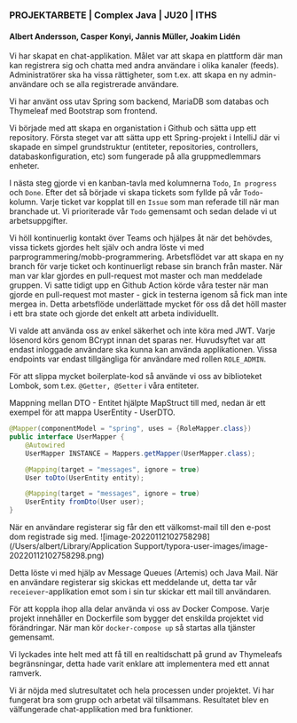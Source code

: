 ### PROJEKTARBETE | Complex Java | JU20 | ITHS
#### Albert Andersson, Casper Konyi, Jannis Müller, Joakim Lidén

Vi har skapat en chat-applikation. Målet var att skapa en plattform där man kan registrera sig och chatta med andra användare i olika kanaler (feeds). Administratörer ska ha vissa rättigheter, som t.ex. att skapa en ny admin-användare och se alla registrerade användare. 

Vi har använt oss utav Spring som backend, MariaDB som databas och Thymeleaf med Bootstrap som frontend. 

Vi började med att skapa en organistation i Github och sätta upp ett repository. Första steget var att sätta upp ett Spring-projekt i IntelliJ där vi skapade en simpel grundstruktur (entiteter, repositories, controllers, databaskonfiguration, etc) som fungerade på alla gruppmedlemmars enheter. 

I nästa steg gjorde vi en kanban-tavla med kolumnerna `Todo`, `In progress` och `Done`. Efter det så började vi skapa tickets som fyllde på vår `Todo`-kolumn. Varje ticket var kopplat till en `Issue` som man referade till när man branchade ut. Vi prioriterade vår `Todo` gemensamt och sedan delade vi ut arbetsuppgifter. 

Vi höll kontinuerlig kontakt över Teams och hjälpes åt när det behövdes, vissa tickets gjordes helt själv och andra löste vi med parprogrammering/mobb-programmering. Arbetsflödet var att skapa en ny branch för varje ticket och kontinuerligt rebase sin branch från master. När man var klar gjordes en pull-request mot master och man meddelade gruppen. Vi satte tidigt upp en Github Action körde våra tester när man gjorde en pull-request mot master - gick in testerna igenom så fick man inte mergea in. Detta arbetsflöde underlättade mycket för oss då det höll master i ett bra state och gjorde det enkelt att arbeta individuellt. 

Vi valde att använda oss av enkel säkerhet och inte köra med JWT. Varje lösenord körs genom BCrypt innan det sparas ner. Huvudsyftet var att endast inloggade användare ska kunna kan använda applikationen. Vissa endpoints var endast tillgängliga för användare med rollen `ROLE_ADMIN`.

För att slippa mycket boilerplate-kod så använde vi oss av biblioteket Lombok, som t.ex. `@Getter, @Setter` i våra entiteter. 

Mappning mellan DTO - Entitet hjälpte MapStruct till med, nedan är ett exempel för att mappa UserEntity - UserDTO.
```java
@Mapper(componentModel = "spring", uses = {RoleMapper.class})
public interface UserMapper {
    @Autowired
    UserMapper INSTANCE = Mappers.getMapper(UserMapper.class);

    @Mapping(target = "messages", ignore = true)
    User toDto(UserEntity entity);

    @Mapping(target = "messages", ignore = true)
    UserEntity fromDto(User user);
}
```

När en användare registerar sig får den ett välkomst-mail till den e-post dom registrade sig med. 
 ![image-20220112102758298](/Users/albert/Library/Application Support/typora-user-images/image-20220112102758298.png)

Detta löste vi med hjälp av Message Queues (Artemis) och Java Mail. När en användare registerar sig skickas ett meddelande ut, detta tar vår `receiever`-applikation emot som i sin tur skickar ett mail till användaren. 

För att koppla ihop alla delar använda vi oss av Docker Compose. Varje projekt innehåller en Dockerfile som bygger det enskilda projektet vid förändringar. När man kör `docker-compose up` så startas alla tjänster gemensamt.

Vi lyckades inte helt med att få till en realtidschatt på grund av Thymeleafs begränsningar, detta hade varit enklare att implementera med ett annat ramverk.

Vi är nöjda med slutresultatet och hela processen under projektet. Vi har fungerat bra som grupp och arbetat väl tillsammans. Resultatet blev en välfungerade chat-applikation med bra funktioner. 
